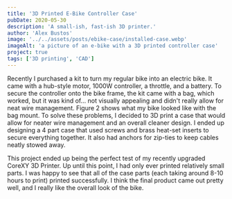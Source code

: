 ```yaml
---
title: '3D Printed E-Bike Controller Case'
pubDate: 2020-05-30
description: 'A small-ish, fast-ish 3D printer.'
author: 'Alex Bustos'
image: '../../assets/posts/ebike-case/installed-case.webp'
imageAlt: 'a picture of an e-bike with a 3D printed controller case'
project: true
tags: ['3D printing', 'CAD']
---
```


Recently I purchased a kit to turn my regular bike into an electric bike. It came with a hub-style motor, 1000W controller, a throttle, and a battery. To secure the controller onto the bike frame, the kit came with a bag, which worked, but it was kind of... not visually appealing and didn't really allow for neat wire management. Figure 2 shows what my bike looked like with the bag mount. To solve these problems, I decided to 3D print a case that would allow for neater wire management and an overall cleaner design. I ended up designing a 4 part case that used screws and brass heat-set inserts to secure everything together. It also had anchors for zip-ties to keep cables neatly stowed away.

This project ended up being the perfect test of my recently upgraded CoreXY 3D Printer. Up until this point, I had only ever printed relatively small parts. I was happy to see that all of the case parts (each taking around 8-10 hours to print) printed successfully. I think the final product came out pretty well, and I really like the overall look of the bike.
